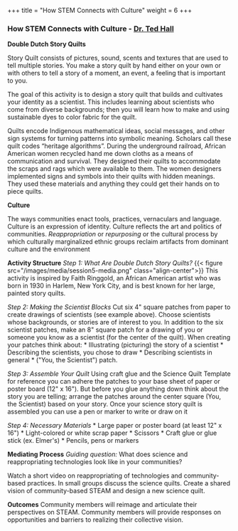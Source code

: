 +++
title = "How STEM Connects with Culture"
weight = 6
+++

### How STEM Connects with Culture - [Dr. Ted Hall](https://dehsi2022.netlify.app/background/meettheteam/#dr-ted-hall)

**Double Dutch Story Quilts**

Story Quilt consists of pictures, sound, scents and textures that are used to tell multiple stories. You make a story quilt by hand either on your own or with others to tell a story of a moment, an event, a feeling that is important to you. 

The goal of this activity is to design a story quilt that builds and cultivates your identity as a scientist. This includes learning about scientists who come from diverse backgrounds; then you will learn how to make and using sustainable dyes to color fabric for the quilt.

Quilts encode Indigenous mathematical ideas, social messages, and other sign systems for turning patterns into symbolic meaning. Scholars call these quilt codes “heritage algorithms”. During the underground railroad, African American women recycled hand me down cloths as a means of communication and survival. They designed their quilts to accommodate the scraps and rags which were available to them. The women designers implemented signs and symbols into their quilts with hidden meanings. They used these materials and anything they could get their hands on to piece quilts.

**Culture**

The ways communities enact tools, practices, vernaculars and language. Culture is an expression of identity. Culture reflects the art and politics of communities. 
*Reappropriation* or *repurposing* or the cultural process by which culturally marginalized ethnic groups reclaim artifacts from dominant culture and the environment

**Activity Structure**
*Step 1: What Are Double Dutch Story Quilts?*
{{< figure src="/images/media/session5-media.png" class="align-center">}}
This activity is inspired by Faith Ringgold, an African American artist who was born in 1930 in Harlem, New York City, and is best known for her large, painted story quilts.

*Step 2: Making the Scientist Blocks*
Cut six 4" square patches from paper to create drawings of scientists (see example above). Choose scientists whose backgrounds, or stories are of interest to you.
In addition to the six scientist patches, make an 8" square patch for a drawing of you or someone you know as a scientist (for the center of the quilt). When creating your patches think about:
	* Illustrating (picturing) the story of a scientist
	* Describing the scientists, you chose to draw
	* Describing scientists in general
	* ("You, the Scientist") patch.

*Step 3: Assemble Your Quilt*
Using craft glue and the Science Quilt Template for reference you can adhere the patches to your base sheet of paper or poster board (12" x 16"). 
But before you glue anything down think about the story you are telling; arrange the patches around the center square (You, the Scientist) based on your story. 
Once your science story quilt is assembled you can use a pen or marker to write or draw on it

*Step 4: Necessary Materials*
	* Large paper or poster board (at least 12" x 16")
	* Light-colored or white scrap paper
	* Scissors
	* Craft glue or glue stick (ex. Elmer's)
	* Pencils, pens or markers

**Mediating Process**
*Guiding question:* What does science and reappropriating technologies look like in your communities?

Watch a short video on reappropriating of technologies and community-based practices.
In small groups discuss the science quilts.
Create a shared vision of community-based STEAM and design a new science quilt.

**Outcomes**
Community members will reimage and articulate their perspectives on STEAM.
Community members will provide responses on opportunities and barriers to realizing their collective vision.